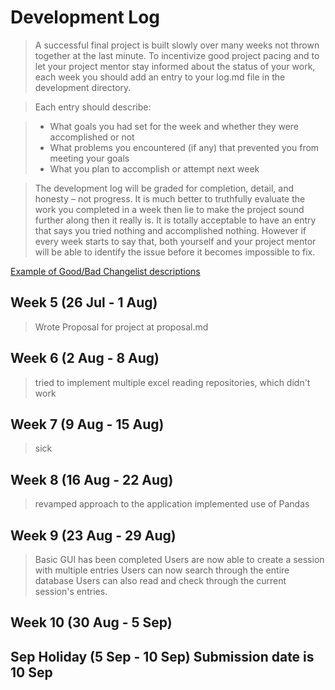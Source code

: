 # Development Log
> A successful final project is built slowly over many weeks not thrown together at the last minute. To incentivize good project pacing and to let your project mentor stay informed about the status of your work, each week you should add an entry to your log.md file in the development directory.

> Each entry should describe:

> - What goals you had set for the week and whether they were accomplished or not
> - What problems you encountered (if any) that prevented you from meeting your goals
> - What you plan to accomplish or attempt next week

> The development log will be graded for completion, detail, and honesty – not progress. It is much better to truthfully evaluate the work you completed in a week then lie to make the project sound further along then it really is. It is totally acceptable to have an entry that says you tried nothing and accomplished nothing. However if every week starts to say that, both yourself and your project mentor will be able to identify the issue before it becomes impossible to fix.

[Example of Good/Bad Changelist descriptions](https://google.github.io/eng-practices/review/developer/cl-descriptions.html)

## Week 5 (26 Jul - 1 Aug)
> Wrote Proposal for project at proposal.md

## Week 6 (2 Aug - 8 Aug)
> tried to implement multiple excel reading repositories, which didn't work

## Week 7 (9 Aug - 15 Aug)
> sick

## Week 8 (16 Aug - 22 Aug)
> revamped approach to the application
> implemented use of Pandas

## Week 9 (23 Aug - 29 Aug)
> Basic GUI has been completed
> Users are now able to create a session with multiple entries
> Users can now search through the entire database
> Users can also read and check through the current session's entries.

## Week 10 (30 Aug - 5 Sep)
>

## Sep Holiday (5 Sep - 10 Sep) **Submission date is 10 Sep**
>
